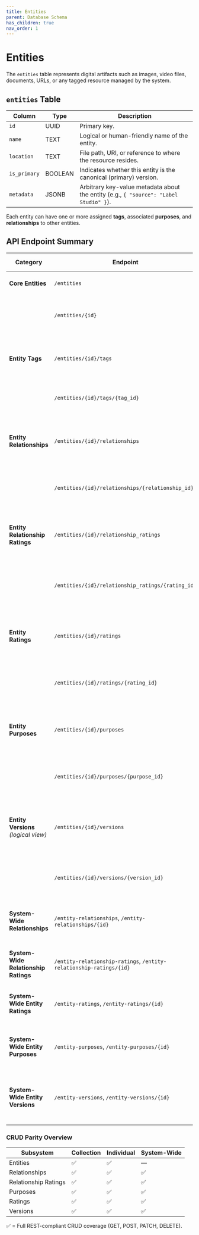 ```yaml
---
title: Entities
parent: Database Schema
has_children: true
nav_order: 1
---
```

# Entities

The `entities` table represents digital artifacts such as images, video files, documents, URLs, or any tagged resource managed by the system.

## `entities` Table

| Column        | Type      | Description                                                                                     |
| ------------- | --------- | ----------------------------------------------------------------------------------------------- |
| `id`          | UUID      | Primary key.                                                                                   |
| `name`        | TEXT      | Logical or human-friendly name of the entity.                                                  |
| `location`    | TEXT      | File path, URI, or reference to where the resource resides.                                    |
| `is_primary`  | BOOLEAN   | Indicates whether this entity is the canonical (primary) version.                              |
| `metadata`    | JSONB     | Arbitrary key-value metadata about the entity (e.g., `{ "source": "Label Studio" }`).          |

Each entity can have one or more assigned **tags**, associated **purposes**, and **relationships** to other entities.

## API Endpoint Summary

| Category | Endpoint | CRUD Coverage | Description |
|-----------|-----------|----------------|--------------|
| **Core Entities** | `/entities` | **POST**, **GET** | Create and list entity records. |
| | `/entities/{id}` | **GET**, **PATCH**, **DELETE** | Retrieve, update, or delete a specific entity. |
| **Entity Tags** | `/entities/{id}/tags` | **GET**, **PATCH** | Assign or update contextual tags for a specific entity. |
| | `/entities/{id}/tags/{tag_id}` | **GET**, **DELETE** | Inspect or remove a specific tag assignment. |
| **Entity Relationships** | `/entities/{id}/relationships` | **GET**, **POST**, **PATCH** | Manage entity-to-entity relationships where this entity is the source. |
| | `/entities/{id}/relationships/{relationship_id}` | **GET**, **PATCH**, **DELETE** | Inspect, modify, or delete a single relationship. |
| **Entity Relationship Ratings** | `/entities/{id}/relationship_ratings` | **GET**, **PATCH** | Apply contextual ratings (e.g., clarity, confidence) to outgoing relationships. |
| | `/entities/{id}/relationship_ratings/{rating_id}` | **GET**, **PATCH**, **DELETE** | Inspect, modify, or delete a specific relationship rating. |
| **Entity Ratings** | `/entities/{id}/ratings` | **GET**, **PATCH** | Apply contextual ratings directly to this entity (e.g., quality, accuracy). |
| | `/entities/{id}/ratings/{rating_id}` | **GET**, **PATCH**, **DELETE** | Inspect, modify, or remove a specific entity rating. |
| **Entity Purposes** | `/entities/{id}/purposes` | **GET**, **PATCH** | Manage purpose tag assignments describing an entity’s role or function. |
| | `/entities/{id}/purposes/{purpose_id}` | **GET**, **PATCH**, **DELETE** | Inspect, modify, or remove a specific purpose tag. |
| **Entity Versions** *(logical view)* | `/entities/{id}/versions` | **GET**, **PATCH** | Manage “version-of” relationships linking this entity to prior or derived versions. |
| | `/entities/{id}/versions/{version_id}` | **GET**, **PATCH**, **DELETE** | Inspect, modify, or remove a specific version link. |
| **System-Wide Relationships** | `/entity-relationships`, `/entity-relationships/{id}` | **GET**, **POST**, **PATCH**, **DELETE** | Global view for listing and managing all entity relationships. |
| **System-Wide Relationship Ratings** | `/entity-relationship-ratings`, `/entity-relationship-ratings/{id}` | **GET**, **POST**, **PATCH**, **DELETE** | Manage all relationship rating records globally. |
| **System-Wide Entity Ratings** | `/entity-ratings`, `/entity-ratings/{id}` | **GET**, **POST**, **PATCH**, **DELETE** | Global view of contextual ratings applied to entities. |
| **System-Wide Entity Purposes** | `/entity-purposes`, `/entity-purposes/{id}` | **GET**, **POST**, **PATCH**, **DELETE** | Manage global purpose tag assignments across all entities. |
| **System-Wide Entity Versions** | `/entity-versions`, `/entity-versions/{id}` | **GET**, **POST**, **PATCH**, **DELETE** | Manage version-type relationships across entities system-wide. |

### CRUD Parity Overview

| Subsystem | Collection | Individual | System-Wide |
|------------|------------|-------------|-------------|
| Entities | ✅ | ✅ | — |
| Relationships | ✅ | ✅ | ✅ |
| Relationship Ratings | ✅ | ✅ | ✅ |
| Purposes | ✅ | ✅ | ✅ |
| Ratings | ✅ | ✅ | ✅ |
| Versions | ✅ | ✅ | ✅ |

✅ = Full REST-compliant CRUD coverage (GET, POST, PATCH, DELETE).
